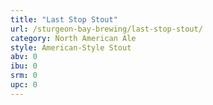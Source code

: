 ```yaml
---
title: "Last Stop Stout"
url: /sturgeon-bay-brewing/last-stop-stout/
category: North American Ale
style: American-Style Stout
abv: 0
ibu: 0
srm: 0
upc: 0
---
```


